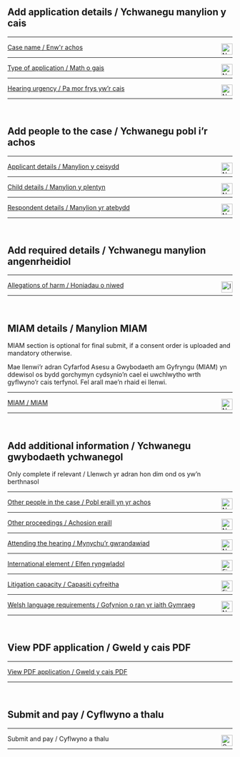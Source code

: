 <div class='width-50'>

<br/>

## Add application details / Ychwanegu manylion y cais

<hr class='govuk-!-margin-top-3 govuk-!-margin-bottom-2'/>

<a href='/cases/case-details/${[CASE_REFERENCE]}/trigger/caseName/caseName1'>Case name / Enw'r achos</a><img align='right' height='25px' src='NO IMAGE URL IN THIS BRANCHnot-started.png' title='Not started / Heb ddechrau'/>

<hr class='govuk-!-margin-top-3 govuk-!-margin-bottom-2'/>

<a href='/cases/case-details/${[CASE_REFERENCE]}/trigger/selectApplicationType/selectApplicationType1'>Type of application / Math o gais</a><img align='right' height='25px' src='NO IMAGE URL IN THIS BRANCHnot-started.png' title='Not started / Heb ddechrau'/>

<hr class='govuk-!-margin-top-3 govuk-!-margin-bottom-2'/>

<a href='/cases/case-details/${[CASE_REFERENCE]}/trigger/hearingUrgency/hearingUrgency1'>Hearing urgency / Pa mor frys yw’r cais</a><img align='right' height='25px' src='NO IMAGE URL IN THIS BRANCHnot-started.png' title='Not started / Heb ddechrau'/>

<hr class='govuk-!-margin-top-3 govuk-!-margin-bottom-2'/>

<br/>

## Add people to the case / Ychwanegu pobl i’r achos

<hr class='govuk-!-margin-top-3 govuk-!-margin-bottom-2'/>

<a href='/cases/case-details/${[CASE_REFERENCE]}/trigger/applicantsDetails/applicantsDetails1'>Applicant details / Manylion y ceisydd</a><img align='right' height='25px' src='NO IMAGE URL IN THIS BRANCHnot-started.png' title='Not started / Heb ddechrau'/>

<hr class='govuk-!-margin-top-3 govuk-!-margin-bottom-2'/>

<a href='/cases/case-details/${[CASE_REFERENCE]}/trigger/childDetails/childDetails1'>Child details / Manylion y plentyn</a><img align='right' height='25px' src='NO IMAGE URL IN THIS BRANCHnot-started.png' title='Not started / Heb ddechrau'/>

<hr class='govuk-!-margin-top-3 govuk-!-margin-bottom-2'/>

<a href='/cases/case-details/${[CASE_REFERENCE]}/trigger/respondentsDetails/respondentsDetails1'>Respondent details / Manylion yr atebydd</a><img align='right' height='25px' src='NO IMAGE URL IN THIS BRANCHnot-started.png' title='Not started / Heb ddechrau'/>

<hr class='govuk-!-margin-top-3 govuk-!-margin-bottom-2'/>

<br/>

## Add required details / Ychwanegu manylion angenrheidiol

<hr class='govuk-!-margin-top-3 govuk-!-margin-bottom-2'/>

<a href='/cases/case-details/${[CASE_REFERENCE]}/trigger/allegationsOfHarm/allegationsOfHarm1'>Allegations of harm / Honiadau o niwed</a><img align='right' height='25px' src='NO IMAGE URL IN THIS BRANCHin-progress.png' title='In progress / Ar y gweill'/>

<hr class='govuk-!-margin-top-3 govuk-!-margin-bottom-2'/>

<br/>

## MIAM details / Manylion MIAM

<div class='panel panel-border-wide govuk-!-font-size-16'>MIAM section is optional for final submit, if a consent order is uploaded and mandatory otherwise.

Mae llenwi’r adran Cyfarfod Asesu a Gwybodaeth am Gyfryngu (MIAM) yn ddewisol os bydd gorchymyn cydsynio’n cael ei uwchlwytho wrth gyflwyno’r cais terfynol. Fel arall mae’n rhaid ei llenwi. </div>

<hr class='govuk-!-margin-top-3 govuk-!-margin-bottom-2'/>

<a href='/cases/case-details/${[CASE_REFERENCE]}/trigger/miam/miam1'>MIAM / MIAM</a><img align='right' height='25px' src='NO IMAGE URL IN THIS BRANCHnot-started.png' title='Not started / Heb ddechrau'/>

<hr class='govuk-!-margin-top-3 govuk-!-margin-bottom-2'/>

<br/>

## Add additional information / Ychwanegu gwybodaeth ychwanegol

<div class='panel panel-border-wide govuk-!-font-size-16'>Only complete if relevant / Llenwch yr adran hon dim ond os yw’n berthnasol</div>

<hr class='govuk-!-margin-top-3 govuk-!-margin-bottom-2'/>

<a href='/cases/case-details/${[CASE_REFERENCE]}/trigger/otherPeopleInTheCase/otherPeopleInTheCase1'>Other people in the case / Pobl eraill yn yr achos</a><img align='right' height='25px' src='NO IMAGE URL IN THIS BRANCHnot-started.png' title='Not started / Heb ddechrau'/>

<hr class='govuk-!-margin-top-3 govuk-!-margin-bottom-2'/>

<a href='/cases/case-details/${[CASE_REFERENCE]}/trigger/otherProceedings/otherProceedings1'>Other proceedings / Achosion eraill</a><img align='right' height='25px' src='NO IMAGE URL IN THIS BRANCHnot-started.png' title='Not started / Heb ddechrau'/>

<hr class='govuk-!-margin-top-3 govuk-!-margin-bottom-2'/>

<a href='/cases/case-details/${[CASE_REFERENCE]}/trigger/attendingTheHearing/attendingTheHearing1'>Attending the hearing / Mynychu’r gwrandawiad</a><img align='right' height='25px' src='NO IMAGE URL IN THIS BRANCHnot-started.png' title='Not started / Heb ddechrau'/>

<hr class='govuk-!-margin-top-3 govuk-!-margin-bottom-2'/>

<a href='/cases/case-details/${[CASE_REFERENCE]}/trigger/internationalElement/internationalElement1'>International element / Elfen ryngwladol</a><img align='right' height='25px' src='NO IMAGE URL IN THIS BRANCHfinished.png' title='Finished / Wedi gorffen'/>

<hr class='govuk-!-margin-top-3 govuk-!-margin-bottom-2'/>

<a href='/cases/case-details/${[CASE_REFERENCE]}/trigger/litigationCapacity/litigationCapacity1'>Litigation capacity / Capasiti cyfreitha</a><img align='right' height='25px' src='NO IMAGE URL IN THIS BRANCHfinished.png' title='Finished / Wedi gorffen'/>

<hr class='govuk-!-margin-top-3 govuk-!-margin-bottom-2'/>

<a href='/cases/case-details/${[CASE_REFERENCE]}/trigger/welshLanguageRequirements/welshLanguageRequirements1'>Welsh language requirements / Gofynion o ran yr iaith Gymraeg</a><img align='right' height='25px' src='NO IMAGE URL IN THIS BRANCHnot-started.png' title='Not started / Heb ddechrau'/>

<hr class='govuk-!-margin-top-3 govuk-!-margin-bottom-2'/>

<br/>

## View PDF application / Gweld y cais PDF

<hr class='govuk-!-margin-top-3 govuk-!-margin-bottom-2'/>

<a href='/cases/case-details/${[CASE_REFERENCE]}/trigger/viewPdfDocument/viewPdfDocument1'>View PDF application / Gweld y cais PDF</a>

<hr class='govuk-!-margin-top-3 govuk-!-margin-bottom-2'/>

<br/>

## Submit and pay / Cyflwyno a thalu

<hr class='govuk-!-margin-top-3 govuk-!-margin-bottom-2'/>

Submit and pay / Cyflwyno a thalu<img align='right' height='25px' src='NO IMAGE URL IN THIS BRANCHcannot-start-yet.png' title='Cannot start yet / Methu dechrau eto'/>

<hr class='govuk-!-margin-top-3 govuk-!-margin-bottom-2'/>

</div>